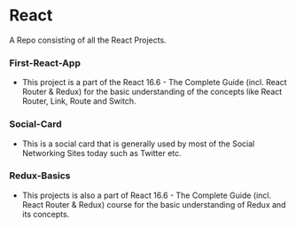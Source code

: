 # React
A Repo consisting of all the React Projects.

### First-React-App
- This project is a part of the React 16.6 - The Complete Guide (incl. React Router & Redux) for the basic understanding of the concepts like React Router, Link, Route and Switch.

### Social-Card
- This is a social card that is generally used by most of the Social Networking Sites today such as Twitter etc.

### Redux-Basics
- This projects is also a part of React 16.6 - The Complete Guide (incl. React Router & Redux) course for the basic understanding of Redux and its concepts.
